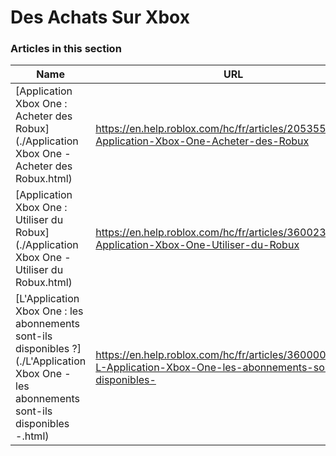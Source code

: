 # Des Achats Sur Xbox  
### Articles in this section
Name|URL
-|-
[Application Xbox One : Acheter des Robux](./Application Xbox One - Acheter des Robux.html) |https://en.help.roblox.com/hc/fr/articles/205355400-Application-Xbox-One-Acheter-des-Robux
[Application Xbox One : Utiliser du Robux](./Application Xbox One - Utiliser du Robux.html) |https://en.help.roblox.com/hc/fr/articles/360023138771-Application-Xbox-One-Utiliser-du-Robux
[L'Application Xbox One : les abonnements sont-ils disponibles ?](./L'Application Xbox One - les abonnements sont-ils disponibles -.html) |https://en.help.roblox.com/hc/fr/articles/360000334663-L-Application-Xbox-One-les-abonnements-sont-ils-disponibles-